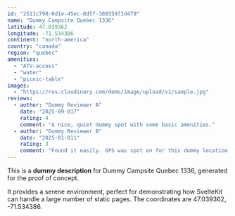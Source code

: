 ```yaml
---
id: "2511c798-0d1e-45ec-8d5f-38035971d479"
name: "Dummy Campsite Quebec 1336"
latitude: 47.039362
longitude: -71.534386
continent: "north-america"
country: "canada"
region: "quebec"
amenities:
  - "ATV-access"
  - "water"
  - "picnic-table"
images:
  - "https://res.cloudinary.com/demo/image/upload/v1/sample.jpg"
reviews:
  - author: "Dummy Reviewer A"
    date: "2025-09-017"
    rating: 4
    comment: "A nice, quiet dummy spot with some basic amenities."
  - author: "Dummy Reviewer B"
    date: "2025-01-011"
    rating: 3
    comment: "Found it easily. GPS was spot on for this dummy location."
---
```


This is a **dummy description** for Dummy Campsite Quebec 1336, generated for the proof of concept.

It provides a serene environment, perfect for demonstrating how SvelteKit can handle a large number of static pages. The coordinates are 47.039362, -71.534386.
